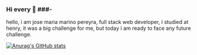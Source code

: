 ### Hi every 👋 ###-

hello, i am jose maria marino pereyra, full stack web developer, i studied at henry, it was a big challenge for me, but today i am ready to face any future challenge.


[![Anurag's GitHub stats](https://github-readme-stats.vercel.app/api?username=xJomaMPx)](https://github.com/anuraghazra/github-readme-stats)
